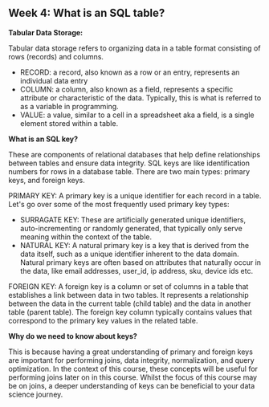 <h2> Week 4: What is an SQL table?</h2>

<b>Tabular Data Storage:</b>
<p>Tabular data storage refers to organizing data in a table format consisting of rows (records) and columns.</p>
<ul>
<li>RECORD: a record, also known as a row or an entry, represents an individual data entry</li>
<li>COLUMN: a column, also known as a field, represents a specific attribute or characteristic of the data. Typically, this is what is referred to as a variable in programming.</li>
<li>VALUE: a value, similar to a cell in a spreadsheet aka a field, is a single element stored within a table.</li>
</ul>

<b> What is an SQL key? </b>
<p> These are components of relational databases that help define relationships between tables and ensure data integrity. SQL keys are like identification numbers for rows in a database table. There are two main types: primary keys, and foreign keys.</p>

<p>PRIMARY KEY:
A primary key is a unique identifier for each record in a table. Let's go over some of the most frequently used primary key types:
<ul>
<li>SURRAGATE KEY:
  These are artificially generated unique identifiers, auto-incrementing or randomly generated, that typically only serve meaning within the context of the table.
<li>NATURAL KEY: A natural primary key is a key that is derived from the data itself, such as a unique identifier inherent to the data domain. 
  Natural primary keys are often based on attributes that naturally occur in the data, like email addresses, user_id, ip address, sku, device ids etc.</li>
</ul>
</p>

<p>FOREIGN KEY:
A foreign key is a column or set of columns in a table that establishes a link between data in two tables.
It represents a relationship between the data in the current table (child table) and the data in another table (parent table).
The foreign key column typically contains values that correspond to the primary key values in the related table.</p>

<b>Why do we need to know about keys?</b>

<p>This is because having a great understanding of primary and foreign keys are important for performing joins,  data integrity, normalization, and query optimization. In the context of this course, these concepts will be  useful for performing joins later on in this course. Whilst the focus of this course may be on joins, a deeper understanding of keys can be beneficial to your data science journey.</p>

